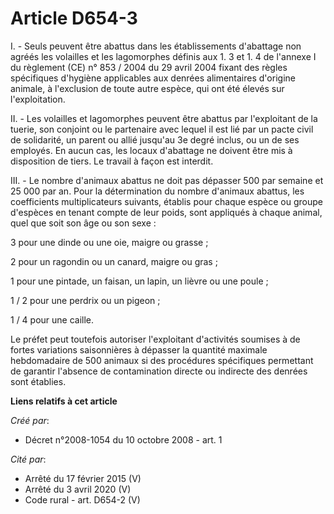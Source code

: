 # Article D654-3

I. - Seuls peuvent être abattus dans les établissements d'abattage non agréés les volailles et les lagomorphes définis aux 1.
3 et 1. 4 de l'annexe I du règlement (CE) n° 853 / 2004 du 29 avril 2004 fixant des règles spécifiques d'hygiène applicables
aux denrées alimentaires d'origine animale, à l'exclusion de toute autre espèce, qui ont été élevés sur l'exploitation. 

II. - Les volailles et lagomorphes peuvent être abattus par l'exploitant de la tuerie, son conjoint ou le partenaire avec
lequel il est lié par un pacte civil de solidarité, un parent ou allié jusqu'au 3e degré inclus, ou un de ses employés. En
aucun cas, les locaux d'abattage ne doivent être mis à disposition de tiers. Le travail à façon est interdit. 

III. - Le nombre d'animaux abattus ne doit pas dépasser 500 par semaine et 25 000 par an. Pour la détermination du nombre
d'animaux abattus, les coefficients multiplicateurs suivants, établis pour chaque espèce ou groupe d'espèces en tenant compte
de leur poids, sont appliqués à chaque animal, quel que soit son âge ou son sexe : 

3 pour une dinde ou une oie, maigre ou grasse ; 

2 pour un ragondin ou un canard, maigre ou gras ; 

1 pour une pintade, un faisan, un lapin, un lièvre ou une poule ; 

1 / 2 pour une perdrix ou un pigeon ; 

1 / 4 pour une caille. 

Le préfet peut toutefois autoriser l'exploitant d'activités soumises à de fortes variations saisonnières à dépasser la
quantité maximale hebdomadaire de 500 animaux si des procédures spécifiques permettant de garantir l'absence de contamination
directe ou indirecte des denrées sont établies.

**Liens relatifs à cet article**

_Créé par_:

  - Décret n°2008-1054 du 10 octobre 2008 - art. 1

_Cité par_:

  - Arrêté du 17 février 2015 (V)
  - Arrêté du 3 avril 2020 (V)
  - Code rural - art. D654-2 (V)

